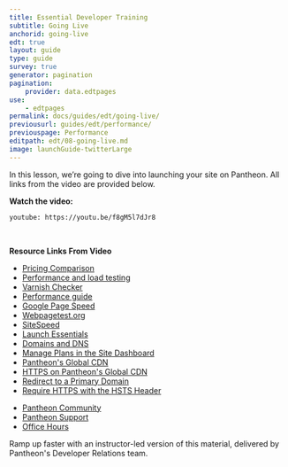 ```yaml
---
title: Essential Developer Training
subtitle: Going Live
anchorid: going-live
edt: true
layout: guide
type: guide
survey: true
generator: pagination
pagination:
    provider: data.edtpages
use:
    - edtpages
permalink: docs/guides/edt/going-live/
previousurl: guides/edt/performance/
previouspage: Performance
editpath: edt/08-going-live.md
image: launchGuide-twitterLarge
---
```


In this lesson, we’re going to dive into launching your site on Pantheon.
All links from the video are provided below.

**Watch the video:**

`youtube: https://youtu.be/f8gM5l7dJr8`

<br />

**Resource Links From Video**

 - [Pricing Comparison](https://pantheon.io/plans/pricing-comparison)
 - [Performance and load testing](/docs/load-and-performance-testing/)
 - [Varnish Checker](http://varnishcheck.pantheon.io/)
 - [Performance guide](/docs/guides/frontend-performance/)
 - [Google Page Speed](https://developers.google.com/speed/pagespeed/insights/)
 - [Webpagetest.org](https://www.webpagetest.org)
 - [SiteSpeed](https://www.sitespeed.io/)
 - [Launch Essentials](/docs/guides/launch/)
 - [Domains and DNS](/docs/domains/)
 - [Manage Plans in the Site Dashboard](/docs/site-plan/)
 - [Pantheon's Global CDN](/docs/global-cdn/)
 - [HTTPS on Pantheon's Global CDN](/docs/https/)
 - [Redirect to a Primary Domain](/docs/redirects/#redirect-to-https)
 - [Require HTTPS with the HSTS Header](/docs/hsts/)


<Callout title="Need more help? Get in touch:">

 - [Pantheon Community](/docs/pantheon-community/)
 - [Pantheon Support](/docs/support/)
 - [Office Hours](https://pantheon.io/agencies/office-hours)

</Callout>

<Enablement title="Getting Essential Developer Training" link="https://pantheon.io/agencies/learn-pantheon?docs">

Ramp up faster with an instructor-led version of this material, delivered by Pantheon's Developer Relations team.

</Enablement>

